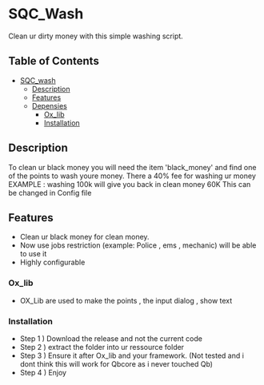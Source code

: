 # SQC_Wash
Clean ur dirty money with this simple washing script.
## Table of Contents
- [SQC_wash](SQC-wash)
  - [Description](#description)
  - [Features](#features)
  - [Depensies](Depensies)
    - [Ox_lib](https://overextended.dev/ox_lib)
    - [Installation](#installation)
## Description
To clean ur black money you will need the item 'black_money' and find one of the points to wash youre money.
There a 40% fee for washing ur money EXAMPLE : washing 100k will give you back in clean money 60K This can be changed in Config file
## Features
- Clean ur black money for clean money.
- Now use jobs restriction (example: Police , ems , mechanic) will be able to use it
- Highly configurable
### Ox_lib
- OX_Lib are used to make the points , the input dialog , show text
### Installation
- Step 1 ) Download the release and not the current code
- Step 2 ) extract the folder into ur ressource folder 
- Step 3 ) Ensure it after Ox_lib and your framework. (Not tested and i dont think this will work for Qbcore as i never touched Qb)
- Step 4 ) Enjoy
